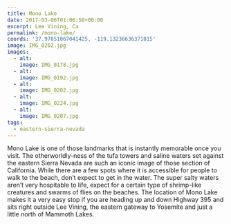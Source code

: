 ```yaml
---
title: Mono Lake
date: 2017-03-06T01:06:58+00:00
excerpt: Lee Vining, Ca
permalink: /mono-lake/
coords: '37.97851067041425, -119.13236636371015'
image: IMG_0202.jpg
images:
  - alt: 
    image: IMG_0178.jpg
  - alt: 
    image: IMG_0192.jpg
  - alt: 
    image: IMG_0202.jpg
  - alt: 
    image: IMG_0224.jpg
  - alt: 
    image: IMG_0207.jpg
tags:
  - eastern-sierra-nevada
---
```

<p>Mono Lake is one of those landmarks that is instantly memorable once you visit. The otherworldly-ness of the tufa towers and saline waters set against the eastern Sierra Nevada are such an iconic image of those section of California. While there are a few spots where it is accessible for people to walk to the beach, don’t expect to get in the water. The super salty waters aren’t very hospitable to life, expect for a certain type of shrimp-like creatures and swarms of flies on the beaches. The location of Mono Lake makes it a very easy stop if you are heading up and down Highway 395 and sits right outside Lee Vining, the eastern gateway to Yosemite and just a little north of Mammoth Lakes.</p>

